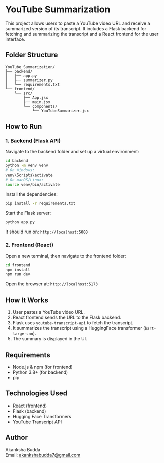 
# YouTube Summarization

This project allows users to paste a YouTube video URL and receive a summarized version of its transcript. It includes a Flask backend for fetching and summarizing the transcript and a React frontend for the user interface.

##  Folder Structure

```
YouTube_Summarization/
├── backend/
│   ├── app.py
│   ├── summarizer.py
│   └── requirements.txt
└── frontend/
    └── src/
        ├── App.jsx
        ├── main.jsx
        └── components/
            └── YouTubeSummarizer.jsx
```

##  How to Run

### 1. Backend (Flask API)

Navigate to the backend folder and set up a virtual environment:

```bash
cd backend
python -m venv venv
# On Windows:
venv\Scripts\activate
# On macOS/Linux:
source venv/bin/activate
```

Install the dependencies:

```bash
pip install -r requirements.txt
```

Start the Flask server:

```bash
python app.py
```

It should run on: `http://localhost:5000`

### 2. Frontend (React)

Open a new terminal, then navigate to the frontend folder:

```bash
cd frontend
npm install
npm run dev
```

Open the browser at: `http://localhost:5173`

## How It Works

1. User pastes a YouTube video URL.
2. React frontend sends the URL to the Flask backend.
3. Flask uses `youtube-transcript-api` to fetch the transcript.
4. It summarizes the transcript using a HuggingFace transformer (`bart-large-cnn`).
5. The summary is displayed in the UI.

##  Requirements

- Node.js & npm (for frontend)
- Python 3.8+ (for backend)
- pip

##  Technologies Used

- React (frontend)
- Flask (backend)
- Hugging Face Transformers
- YouTube Transcript API


## Author
Akanksha Budda  
Email: akankshabudda7@gmail.com
